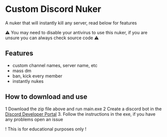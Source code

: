 # Custom Discord Nuker

A nuker that will instantly kill any server, read below for features

⚠️ You may need to disable your antivirus to use this nuker, if you are unsure you can always check source code ⚠️

## Features

- custom channel names, server name, etc
- mass dm
- ban, kick every member
- instantly nukes


## How to download and use

1 Download the zip file above and run main.exe
2 Create a discord bot in the [Discord Developer Portal](https://discord.com/developers/docs/intro)
3. Follow the instructions in the exe, if you have any problems open an issue

! This is for educational purposes only !
